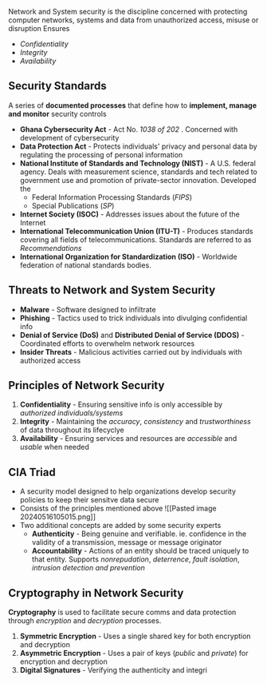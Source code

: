 Network and System security is the discipline concerned with protecting computer networks, systems and data from unauthorized access, misuse or disruption
Ensures
- *Confidentiality*
- *Integrity*
- *Availability*

## Security Standards
A series of **documented processes** that define how to **implement, manage and monitor** security controls
- **Ghana Cybersecurity Act** - Act No. *1038 of 202* . Concerned with development of cybersecurity
- **Data Protection Act** - Protects individuals' privacy and personal data by regulating the processing of personal information
- **National Institute of Standards and Technology (NIST)** - A U.S. federal agency. Deals with measurement science, standards and tech related to government use and promotion of private-sector innovation. Developed the
	- Federal Information Processing Standards (*FIPS*)
	- Special Publications (*SP*)
- **Internet Society (ISOC)** - Addresses issues about the future of the Internet
- **International Telecommunication Union (ITU-T)** - Produces standards covering all fields of telecommunications. Standards are referred to as *Recommendations*
- **International Organization for Standardization (ISO)** - Worldwide federation of national standards bodies.

## Threats to Network and System Security
- **Malware** - Software designed to infiltrate
- **Phishing** - Tactics used to trick individuals into divulging confidential info
- **Denial of Service (DoS)** and **Distributed Denial of Service (DDOS)** - Coordinated efforts to overwhelm network resources
- **Insider Threats** - Malicious activities carried out by individuals with authorized access

## Principles of Network Security
1. **Confidentiality** - Ensuring sensitive info is only accessible by *authorized individuals/systems*
2. **Integrity** - Maintaining the *accuracy*, *consistency* and *trustworthiness* of data throughout its lifecyclye
3. **Availability** - Ensuring services and resources are *accessible*  and *usable* when needed

## CIA Triad
- A security model designed to help organizations develop security policies to keep their sensitve data secure
- Consists of the principles mentioned above
![[Pasted image 20240516105015.png]]
- Two additional concepts are added by some security experts
	- **Authenticity** - Being genuine and verifiable. ie. confidence in the validity of a transmission, message or message originator
	- **Accountability** - Actions of an entity should be traced uniquely to that entity. Supports *nonrepudation*, *deterrence*, *fault isolation*, *intrusion detection and prevention*


## Cryptography in Network Security
**Cryptography** is used to facilitate secure comms and data protection through *encryption* and *decryption* processes.
1. **Symmetric Encryption** - Uses a single shared key for both encryption and decryption
2. **Asymmetric Encryption** - Uses a pair of keys (*public* and *private*)  for encryption and decryption
3. **Digital Signatures** - Verifying the authenticity and integri